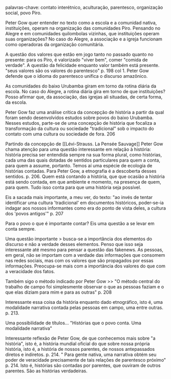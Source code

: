 
palavras-chave: contato interétnico, aculturação, parentesco, organização social, povo Piro. 

Peter Gow quer entender no texto como a escola e a comunidad nativa, instituições, operam na organização das comunidades Piro. 
Pensando no Alegre e em comunidades quilombolas vizinhas, que instituições operam suas organizações? No caso do Alegre, a associação e a igreja funcionam como operadoras da organização comunitária. 

A questão dos valores que estão em jogo tanto no passado quanto no presente: para os Piro, é valorizado "viver bem", comer "comida de verdade". A questão da felicidade enquanto valor também está presente. "seus valores são os valores do parentesco" p. 198 col 1. 
Peter Gow defende que o idioma do parentesco unifica o discurso amazônico. 

As comunidades do baixo Urubamba giram em torno da rotina diária da escola. No caso do Alegre, a rotina diária gira em torno de que instituições? Posso afirmar que, da associação, das igrejas ali situadas, de certa forma, da escola. 

Peter Gow faz uma análise crítica da concepção de história a partir da qual foram sendo desenvolvidos estudos sobre povos do baixo Urubamba. Nesses estudos, parte-se de uma concepção de história que focaliza a transformação da cultura ou sociedade "tradicional" sob o impacto do contato com uma cultura ou sociedade de fora. 206

Partindo da concepção de [[Lévi-Strauss. La Pensée Sauvage]] Peter Gow chama atenção para uma questão interessante em relação à história: história precisa ser entendida sempre na sua forma plural, como histórias, cada uma das quais dotadas de sentidos particulares para quem a conta, para quem a assume, portanto. Temos aí uma espécie de ecologia de histórias contadas. Para Peter Gow, a etnografia é a descoberta desses sentidos. p. 206. Quem está contando a história, que que ocasião a história está sendo contada, em que ambiente e momento, na presença de quem, para quem. Tudo isso conta para que uma história seja possível. 

Eis a sacada mais importante, a meu ver, do texto: "ao invés de tentar identificar uma cultura 'tradicional' em documentos históricos, poder-se-ia indagar aos nossos informantes como era do ponto de vista deles, a cultura dos 'povos antigos'" p. 207

Para o povo o que é importante contar? Eis uma questão a se levar em conta sempre. 

Uma questão importante > busca-se a importância dos elementos do discurso e não a verdade desses elementos. Penso que isso seja interessante até mesmo para pensar a questão das fakenews. As pessoas, em geral, não se importam com a verdade das informações que consomem nas redes sociais, mas com os valores que são propagados por essas informações. Preocupa-se mais com a importância dos valores do que com a veracidade dos fatos. 

Também sigo o método indicado por Peter Gow >> "O método central do trabalho de campo foi simplesmente observar o que as pessoas faziam e o que elas diziam para mim e para as outras" p. 208

Interessante essa coisa da história enquanto dado etnográfico, isto é, uma modalidade narrativa contada pelas pessoas em campo, uma entre outras. p. 213. 

Uma possibilidade de títulos... "Histórias que o povo conta. Uma modalidade narrativa"

Interessante reflexão de Peter Gow, de que conhecemos mais sobre "a história", isto é, a história mundial oficial do que sobre nossa própria história, isto é, a história de nossos parentes, de nossos antepassados diretos e indiretos. p. 214. 
" Para gente nativa, uma narrativa obtém seu poder de veracidade precisamente de tais relações de parentesco próximo" p. 214. Isto é, histórias são contadas por parentes, que ouviram de outros parentes. São as histórias verdadeiras. 